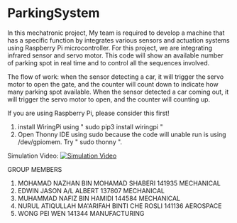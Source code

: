 # ParkingSystem

In this mechatronic project, My team is required to develop a machine that has a specific function by integrates various sensors and actuation systems using Raspberry Pi microcontroller. For this project, we are integrating infrared sensor and servo motor. This code will show an available number of parking spot in real time and to control all the sequences involved.

The flow of work:
when the sensor detecting a car, it will trigger the servo motor to open the gate, and the counter will count down to indicate how many parking spot available. When the sensor detected a car coming out, it will trigger the servo motor to open, and the counter will counting up.

If you are using Raspberry Pi, please consider this first!
1. install WiringPi using " sudo pip3 install wiringpi "
2. Open Thonny IDE using sudo because the code will unable run is using /dev/gpiomem. Try " sudo thonny ".


Simulation Video:
[![Simulation Video](https://i.imgur.com/cTf6CoT.jpg)](https://youtu.be/ag3LEOfiki8?t=127 "Simulation Video")


GROUP MEMBERS 
1. MOHAMAD NAZHAN BIN MOHAMAD SHABERI 141935 MECHANICAL
2. EDWIN JASON A/L ALBERT 137807 MECHANICAL
3. MUHAMMAD NAFIZ BIN HAMIDI 144584 MECHANICAL
4. NURUL ATIQULLAH MA'ARIFAH BINTI CHE ROSLI 141136 AEROSPACE
5. WONG PEI WEN 141344 MANUFACTURING

